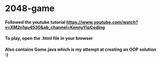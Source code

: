 # 2048-game

#### Followed the youtube tutorial https://www.youtube.com/watch?v=XM2n1gu4530&ab_channel=KennyYipCoding
#### To play, open the .html file in your browser


#### Also contains Game.java which is my attempt at creating an OOP solution :) 
